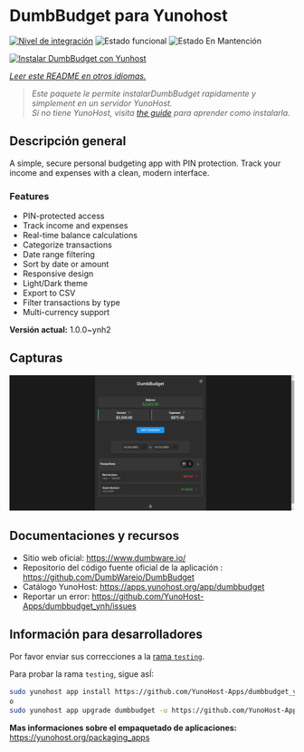 <!--
Este archivo README esta generado automaticamente<https://github.com/YunoHost/apps/tree/master/tools/readme_generator>
No se debe editar a mano.
-->

# DumbBudget para Yunohost

[![Nivel de integración](https://apps.yunohost.org/badge/integration/dumbbudget)](https://ci-apps.yunohost.org/ci/apps/dumbbudget/)
![Estado funcional](https://apps.yunohost.org/badge/state/dumbbudget)
![Estado En Mantención](https://apps.yunohost.org/badge/maintained/dumbbudget)

[![Instalar DumbBudget con Yunhost](https://install-app.yunohost.org/install-with-yunohost.svg)](https://install-app.yunohost.org/?app=dumbbudget)

*[Leer este README en otros idiomas.](./ALL_README.md)*

> *Este paquete le permite instalarDumbBudget rapidamente y simplement en un servidor YunoHost.*  
> *Si no tiene YunoHost, visita [the guide](https://yunohost.org/install) para aprender como instalarla.*

## Descripción general

A simple, secure personal budgeting app with PIN protection. Track your income and expenses with a clean, modern interface.

### Features

- PIN-protected access
- Track income and expenses
- Real-time balance calculations
- Categorize transactions
- Date range filtering
- Sort by date or amount
- Responsive design
- Light/Dark theme
- Export to CSV
- Filter transactions by type
- Multi-currency support


**Versión actual:** 1.0.0~ynh2

## Capturas

![Captura de DumbBudget](./doc/screenshots/screenshot.png)

## Documentaciones y recursos

- Sitio web oficial: <https://www.dumbware.io/>
- Repositorio del código fuente oficial de la aplicación : <https://github.com/DumbWareio/DumbBudget>
- Catálogo YunoHost: <https://apps.yunohost.org/app/dumbbudget>
- Reportar un error: <https://github.com/YunoHost-Apps/dumbbudget_ynh/issues>

## Información para desarrolladores

Por favor enviar sus correcciones a la [rama `testing`](https://github.com/YunoHost-Apps/dumbbudget_ynh/tree/testing).

Para probar la rama `testing`, sigue asÍ:

```bash
sudo yunohost app install https://github.com/YunoHost-Apps/dumbbudget_ynh/tree/testing --debug
o
sudo yunohost app upgrade dumbbudget -u https://github.com/YunoHost-Apps/dumbbudget_ynh/tree/testing --debug
```

**Mas informaciones sobre el empaquetado de aplicaciones:** <https://yunohost.org/packaging_apps>
